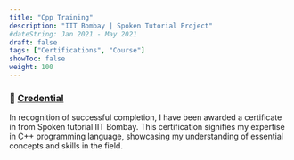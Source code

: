 ```yaml
---
title: "Cpp Training"
description: "IIT Bombay | Spoken Tutorial Project"
#dateString: Jan 2021 - May 2021
draft: false
tags: ["Certifications", "Course"]
showToc: false
weight: 100
--- 
```

### 🔗 [Credential](https://drive.google.com/file/d/13u2ooZh-chWm16F2Z1y7B7Sf1ZGEGD0c/view?usp=drivesdk)

In recognition of successful completion, I have been awarded a certificate in from Spoken tutorial IIT Bombay. This certification signifies my expertise in C++ programming language, showcasing my understanding of essential concepts and skills in the field.